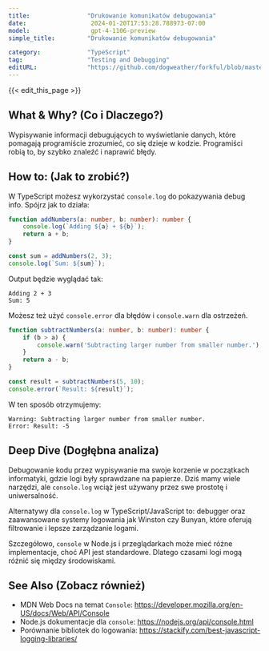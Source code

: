 ```yaml
---
title:                "Drukowanie komunikatów debugowania"
date:                  2024-01-20T17:53:28.788973-07:00
model:                 gpt-4-1106-preview
simple_title:         "Drukowanie komunikatów debugowania"

category:             "TypeScript"
tag:                  "Testing and Debugging"
editURL:              "https://github.com/dogweather/forkful/blob/master/content/pl/typescript/printing-debug-output.md"
---
```


{{< edit_this_page >}}

## What & Why? (Co i Dlaczego?)
Wypisywanie informacji debugujących to wyświetlanie danych, które pomagają programiście zrozumieć, co się dzieje w kodzie. Programiści robią to, by szybko znaleźć i naprawić błędy.

## How to: (Jak to zrobić?)
W TypeScript możesz wykorzystać `console.log` do pokazywania debug info. Spójrz jak to działa:

```TypeScript
function addNumbers(a: number, b: number): number {
    console.log(`Adding ${a} + ${b}`);
    return a + b;
}

const sum = addNumbers(2, 3);
console.log(`Sum: ${sum}`);
```

Output będzie wyglądać tak:
```
Adding 2 + 3
Sum: 5
```

Możesz też użyć `console.error` dla błędów i `console.warn` dla ostrzeżeń.

```TypeScript
function subtractNumbers(a: number, b: number): number {
    if (b > a) {
        console.warn('Subtracting larger number from smaller number.');
    }
    return a - b;
}

const result = subtractNumbers(5, 10);
console.error(`Result: ${result}`);
```

W ten sposób otrzymujemy:
```
Warning: Subtracting larger number from smaller number.
Error: Result: -5
```

## Deep Dive (Dogłębna analiza)
Debugowanie kodu przez wypisywanie ma swoje korzenie w początkach informatyki, gdzie logi były sprawdzane na papierze. Dziś mamy wiele narzędzi, ale `console.log` wciąż jest używany przez swe prostotę i uniwersalność.

Alternatywy dla `console.log` w TypeScript/JavaScript to: debugger oraz zaawansowane systemy logowania jak Winston czy Bunyan, które oferują filtrowanie i lepsze zarządzanie logami.

Szczegółowo, `console` w Node.js i przeglądarkach może mieć różne implementacje, choć API jest standardowe. Dlatego czasami logi mogą różnić się między środowiskami.

## See Also (Zobacz również)
- MDN Web Docs na temat `Console`: https://developer.mozilla.org/en-US/docs/Web/API/Console
- Node.js dokumentacje dla `console`: https://nodejs.org/api/console.html
- Porównanie bibliotek do logowania: https://stackify.com/best-javascript-logging-libraries/
